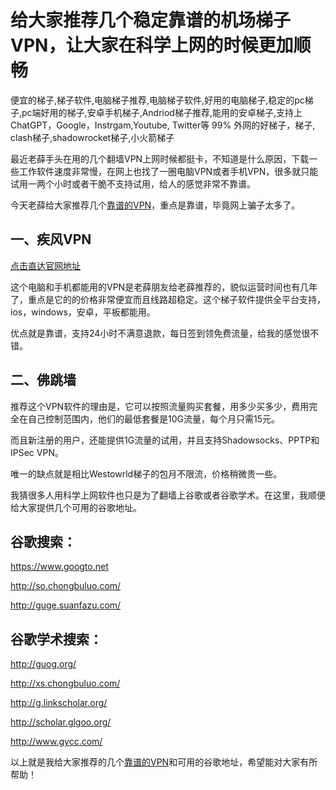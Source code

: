 # 给大家推荐几个稳定靠谱的机场梯子VPN，让大家在科学上网的时候更加顺畅
便宜的梯子,梯子软件,电脑梯子推荐,电脑梯子软件,好用的电脑梯子,稳定的pc梯子,pc端好用的梯子,安卓手机梯子,Andriod梯子推荐,能用的安卓梯子,支持上 ChatGPT，Google，Instrgam,Youtube, Twitter等 99% 外网的好梯子，梯子, clash梯子,shadowrocket梯子,小火箭梯子

最近老薛手头在用的几个翻墙VPN上网时候都挺卡，不知道是什么原因，下载一些工作软件速度非常慢，在网上也找了一圈电脑VPN或者手机VPN，很多就只能试用一两个小时或者干脆不支持试用，给人的感觉非常不靠谱。

今天老薛给大家推荐几个[靠谱的VPN](https://musescore.org/zh-hans/node/369413)，重点是靠谱，毕竟网上骗子太多了。

## 一、疾风VPN

[点击直达官网地址](https://go.51tz.cc/jfcloud)

这个电脑和手机都能用的VPN是老薛朋友给老薛推荐的，貌似运营时间也有几年了，重点是它的的价格非常便宜而且线路超稳定。这个梯子软件提供全平台支持，ios，windows，安卓，平板都能用。

优点就是靠谱，支持24小时不满意退款，每日签到领免费流量，给我的感觉很不错。

## 二、佛跳墙
推荐这个VPN软件的理由是，它可以按照流量购买套餐，用多少买多少，费用完全在自己控制范围内，他们的最低套餐是10G流量，每个月只需15元。

而且新注册的用户，还能提供1G流量的试用，并且支持Shadowsocks、PPTP和IPSec VPN。

唯一的缺点就是相比Westowrld梯子的包月不限流，价格稍微贵一些。

我猜很多人用科学上网软件也只是为了翻墙上谷歌或者谷歌学术。在这里，我顺便给大家提供几个可用的谷歌地址。

## 谷歌搜索：

https://www.googto.net

http://so.chongbuluo.com/

http://guge.suanfazu.com/

## 谷歌学术搜索：

http://guog.org/

http://xs.chongbuluo.com/

http://g.linkscholar.org/

http://scholar.glgoo.org/

http://www.gycc.com/

以上就是我给大家推荐的几个[靠谱的VPN](https://github.com/AlipJJ/tizi)和可用的谷歌地址，希望能对大家有所帮助！
